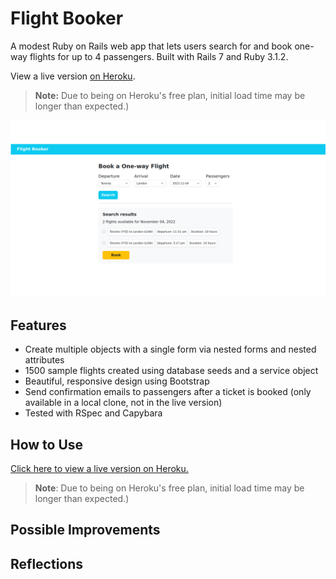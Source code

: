 # Flight Booker

A modest Ruby on Rails web app that lets users search for and book one-way flights for up to 4 passengers. Built with Rails 7 and Ruby 3.1.2.

View a live version [on Heroku](https://quiet-dusk-24650.herokuapp.com/).
> **Note:** Due to being on Heroku's free plan, initial load time may be longer than expected.)

![alt text](homepage.png?raw=true "screenshot of Flight Booker home page")

## Features
- Create multiple objects with a single form via nested forms and nested attributes
- 1500 sample flights created using database seeds and a service object
- Beautiful, responsive design using Bootstrap
- Send confirmation emails to passengers after a ticket is booked (only available in a local clone, not in the live version)
- Tested with RSpec and Capybara

## How to Use
[Click here to view a live version on Heroku.](https://quiet-dusk-24650.herokuapp.com/)
> **Note**: Due to being on Heroku's free plan, initial load time may be longer than expected.)

## Possible Improvements

## Reflections
